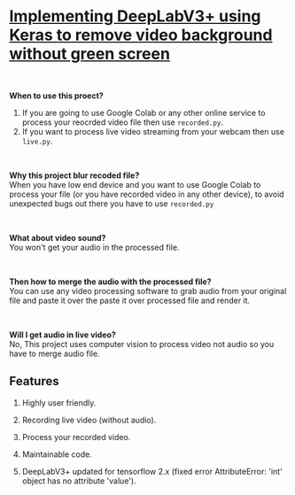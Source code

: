 <h1><u>Implementing DeepLabV3+ using Keras to remove video background without green screen</u></h1>

<br>

<strong>When to use this proect?</strong>
1. If you are going to use Google Colab or any other online service to process your reocrded video file then use <code>recorded.py</code>.
2. If you want to process live video streaming from your webcam then use <code>live.py</code>.

<br>

<strong>Why this project blur recoded file?</strong><br>
When you have low end device and you want to use Google Colab to process your file (or you have recorded video in any other device), to avoid unexpected bugs out there you have to use <code>recorded.py</code>

<br>

<strong>What about video sound?</strong><br>
You won't get your audio in the processed file.

<br>

<strong>Then how to merge the audio with the processed file?</strong><br>
You can use any video processing software to grab audio from your original file and paste it over the paste it over processed file and render it.

<br>

<strong>Will I get audio in live video?</strong><br>
No, This project uses computer vision to process video not audio so you have to merge audio file.

<h2>Features</h2>

1. Highly user friendly.

2. Recording live video (without audio).

3. Process your recorded video.

4. Maintainable code.

5. DeepLabV3+ updated for tensorflow 2.x (fixed error AttributeError: 'int' object has no attribute 'value').<br>
